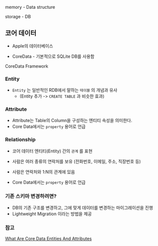 

memory - Data structure

storage - DB



## 코어 데이터

- Apple의 데이터베이스

- CoreData - 기본적으로 SQLite DB를 사용함

CoreData Framework



### Entity

- `Entity` 는 일반적인 RDB에서 말하는 `테이블` 의 개념과 유사
  - (Entity 추가 -> `CREATE TABLE` 과 비슷한 효과)



### Attribute

- Attribute는 Table의 Column을 구성하는 엔티티 속성을 의미한다.
- Core Data에서는 `property` 용어로 언급



### Relationship

- 코어 데이터 엔티티(Entity) 간의 `관계` 를 표현

- 사람은 여러 종류의 연락처를 보유 (전화번호, 이메일, 주소, 직장번호 등)
- 사람은 연락처와 1:N의 관계에 있음
- Core Data에서는 `property` 용어로 언급



### 기존 스키마 변경하려면?

- DB의 기존 구조를 변경하고, 그에 맞게 데이터를 변경하는 마이그레이션을 진행
- Lightweight Migration 이라는 방법을 제공



### 참고

[What Are Core Data Entities And Attributes](https://cocoacasts.com/what-are-core-data-entities-and-attributes)



